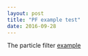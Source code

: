 ```yaml
---
layout: post
title: "PF example test"
date: 2016-09-28
---
```


The particle filter [example](../pf.html)
